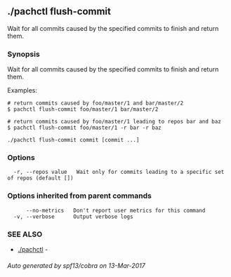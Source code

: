 ## ./pachctl flush-commit

Wait for all commits caused by the specified commits to finish and return them.

### Synopsis


Wait for all commits caused by the specified commits to finish and return them.

Examples:

	# return commits caused by foo/master/1 and bar/master/2
	$ pachctl flush-commit foo/master/1 bar/master/2

	# return commits caused by foo/master/1 leading to repos bar and baz
	$ pachctl flush-commit foo/master/1 -r bar -r baz



```
./pachctl flush-commit commit [commit ...]
```

### Options

```
  -r, --repos value   Wait only for commits leading to a specific set of repos (default [])
```

### Options inherited from parent commands

```
      --no-metrics   Don't report user metrics for this command
  -v, --verbose      Output verbose logs
```

### SEE ALSO
* [./pachctl](./pachctl.md)	 - 

###### Auto generated by spf13/cobra on 13-Mar-2017
